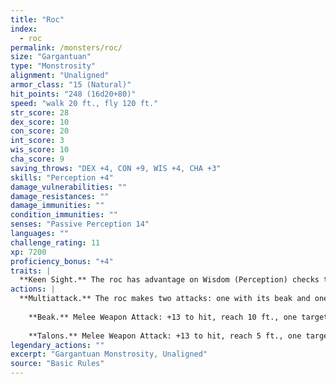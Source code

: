 ```yaml
---
title: "Roc"
index:
  - roc
permalink: /monsters/roc/
size: "Gargantuan"
type: "Monstrosity"
alignment: "Unaligned"
armor_class: "15 (Natural)"
hit_points: "248 (16d20+80)"
speed: "walk 20 ft., fly 120 ft."
str_score: 28
dex_score: 10
con_score: 20
int_score: 3
wis_score: 10
cha_score: 9
saving_throws: "DEX +4, CON +9, WIS +4, CHA +3"
skills: "Perception +4"
damage_vulnerabilities: ""
damage_resistances: ""
damage_immunities: ""
condition_immunities: ""
senses: "Passive Perception 14"
languages: ""
challenge_rating: 11
xp: 7200
proficiency_bonus: "+4"
traits: |
  **Keen Sight.** The roc has advantage on Wisdom (Perception) checks that rely on sight.
actions: |
  **Multiattack.** The roc makes two attacks: one with its beak and one with its talons.
    
    **Beak.** Melee Weapon Attack: +13 to hit, reach 10 ft., one target. Hit: 27 (4d8 + 9) piercing damage.
    
    **Talons.** Melee Weapon Attack: +13 to hit, reach 5 ft., one target. Hit: 23 (4d6 + 9) slashing damage, and the target is grappled (escape DC 19). Until this grapple ends, the target is restrained, and the roc can't use its talons on another target.  
legendary_actions: ""
excerpt: "Gargantuan Monstrosity, Unaligned"
source: "Basic Rules"
---
```

